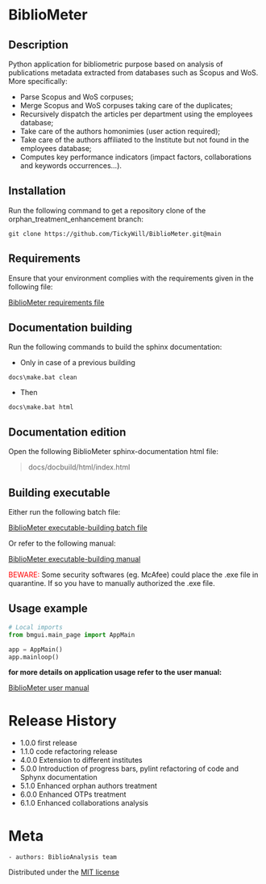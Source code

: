 # BiblioMeter
## Description
Python application for bibliometric purpose based on analysis of publications metadata extracted from databases such as Scopus and WoS.<br />
More specifically:<br />
- Parse Scopus and WoS corpuses;
- Merge Scopus and WoS corpuses taking care of the duplicates;
- Recursively dispatch the articles per department using the employees database;
- Take care of the authors homonimies (user action required);
- Take care of the authors affiliated to the Institute but not found in the employees database;
- Computes key performance indicators (impact factors, collaborations and keywords occurrences...).

## Installation
Run the following command to get a repository clone of the orphan_treatment_enhancement branch:
```
git clone https://github.com/TickyWill/BiblioMeter.git@main
```

## Requirements
Ensure that your environment complies with the requirements given in the following file:
<p><a href=https://github.com/TickyWill/BiblioMeter/blob/main/requirements.txt>BiblioMeter requirements file
</a></p>

## Documentation building
Run the following commands to build the sphinx documentation:
- Only in case of a previous building
```
docs\make.bat clean
```
- Then
```
docs\make.bat html
```

## Documentation edition
Open the following BiblioMeter sphinx-documentation html file:
>docs/docbuild/html/index.html

## Building executable
Either run the following batch file:
<p><a href=https://github.com/TickyWill/BiblioMeter/blob/main/BiblioMeterBuildExe.bat>BiblioMeter executable-building batch file
</a></p>
Or refer to the following manual:
<p><a href=https://github.com/TickyWill/BiblioMeter/blob/main/BiblioMeterBuildExeManual-Fr.pdf>BiblioMeter executable-building manual
</a></p>
<span style="color:red">BEWARE:</span> Some security softwares (eg. McAfee) could place the .exe file in quarantine. If so you have to manually authorized the .exe file.

## Usage example
```python
# Local imports
from bmgui.main_page import AppMain

app = AppMain()
app.mainloop()
```

**for more details on application usage refer to the user manual:** 
<p><a href=https://github.com/TickyWill/BiblioMeter/blob/main/BiblioMeterUserManual-Fr.pdf>BiblioMeter user manual
</a></p>

# Release History
- 1.0.0 first release
- 1.1.0 code refactoring release
- 4.0.0 Extension to different institutes
- 5.0.0 Introduction of progress bars, pylint refactoring of code and Sphynx documentation
- 5.1.0 Enhanced orphan authors treatment
- 6.0.0 Enhanced OTPs treatment
- 6.1.0 Enhanced collaborations analysis

# Meta
	- authors: BiblioAnalysis team

Distributed under the [MIT license](https://mit-license.org/)
